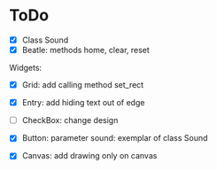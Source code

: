 # ToDo

- [X] Class Sound
- [X] Beatle: methods home, clear, reset

Widgets:
- [X] Grid: add calling method set_rect

- [X] Entry: add hiding text out of edge
- [ ] CheckBox: change design
- [X] Button: parameter sound: exemplar of class Sound
- [X] Canvas: add drawing only on canvas
